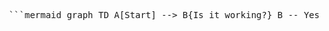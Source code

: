 <pre> ```mermaid graph TD A[Start] --> B{Is it working?} B -- Yes --> C[Great!] B -- No --> D[Fix it] D --> B ``` </pre>

